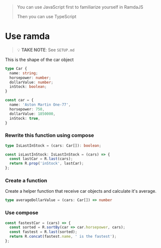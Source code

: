 > You can use JavaScript first to familiarize yourself in RamdaJS
> 
> Then you can use TypeScript

# Use ramda
> 💡 **TAKE NOTE**: See `SETUP.md`

This is the shape of the car object
```typescript
type Car {
  name: string;
  horsepower: number;
  dollarValue: number;
  inStock: boolean;
}

const car = {
  name: 'Aston Martin One-77',
  horsepower: 750,
  dollarValue: 1850000,
  inStock: true,
}
```

### Rewrite this function using compose

```typescript
type IsLastInStock = (cars: Car[]): boolean;

const isLastInStock: IsLastInStock = (cars) => {
  const lastCar = R.last(cars);
  return R.prop('inStock', lastCar);
};
```

### Create a function

Create a helper function that receive car objects and calculate it's average.

```typescript
type averageDollarValue = (cars: Car[]) => number
```

### Use compose
```typescript
const fastestCar = (cars) => {
  const sorted = R.sortBy(car => car.horsepower, cars);
  const fastest = R.last(sorted);
  return R.concat(fastest.name, ' is the fastest');
};
```